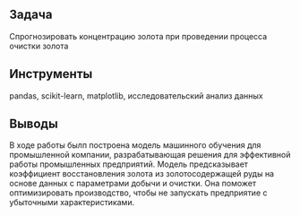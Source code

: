 ## Задача

Спрогнозировать концентрацию золота при проведении процесса очистки золота

## Инструменты
pandas, scikit-learn, matplotlib, исследовательский анализ данных


## Выводы
В ходе работы былп построена модель машинного обучения для промышленной компании, разрабатывающая решения для эффективной работы промышленных предприятий. 
Модель предсказывает коэффициент восстановления золота из золотосодержащей руды на основе данных с параметрами добычи и очистки. Она поможет оптимизировать производство, чтобы не запускать предприятие с убыточными характеристиками.
